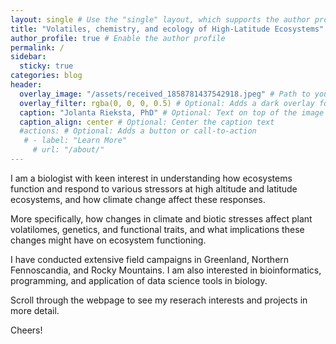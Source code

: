 ```yaml
---
layout: single # Use the "single" layout, which supports the author profile
title: "Volatiles, chemistry, and ecology of High-Latitude Ecosystems"
author_profile: true # Enable the author profile
permalink: /
sidebar:
  sticky: true
categories: blog
header:
  overlay_image: "/assets/received_1858781437542918.jpeg" # Path to your full-width image
  overlay_filter: rgba(0, 0, 0, 0.5) # Optional: Adds a dark overlay for better text contrast
  caption: "Jolanta Rieksta, PhD" # Optional: Text on top of the image
  caption_align: center # Optional: Center the caption text
  #actions: # Optional: Adds a button or call-to-action
   # - label: "Learn More"
     # url: "/about/"
---
```



I am a biologist with keen interest in understanding how ecosystems function and respond to various stressors at high altitude and latitude ecosystems, and how climate change affect these responses. 

More specifically, how changes in climate and biotic stresses affect plant volatilomes, genetics, and functional traits, and what implications these changes might have on ecosystem functioning. 

I have conducted extensive field campaigns in Greenland, Northern Fennoscandia, and Rocky Mountains. I am also interested in bioinformatics, programming, and application of data science tools in biology.

Scroll through the webpage to see my reserach interests and projects in more detail. 

Cheers!
